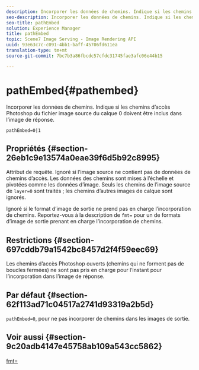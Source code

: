 ```yaml
---
description: Incorporer les données de chemins. Indique si les chemins d’accès Photoshop du fichier image source du calque 0 doivent être inclus dans l’image de réponse.
seo-description: Incorporer les données de chemins. Indique si les chemins d’accès Photoshop du fichier image source du calque 0 doivent être inclus dans l’image de réponse.
seo-title: pathEmbed
solution: Experience Manager
title: pathEmbed
topic: Scene7 Image Serving - Image Rendering API
uuid: 93e63c7c-c091-4bb1-baff-45706fd611ea
translation-type: tm+mt
source-git-commit: 7bc7b3a86fbcdc57cfdc31745fae3afc06e44b15

---
```



# pathEmbed{#pathembed}

Incorporer les données de chemins. Indique si les chemins d’accès Photoshop du fichier image source du calque 0 doivent être inclus dans l’image de réponse.

`pathEmbed=0|1`

## Propriétés {#section-26eb1c9e13574a0eae39f6d5b92c8995}

Attribut de requête. Ignoré si l’image source ne contient pas de données de chemins d’accès. Les données des chemins sont mises à l’échelle et pivotées comme les données d’image. Seuls les chemins de l’image source de `layer=0` sont traités ; les chemins d’autres images de calque sont ignorés.

Ignoré si le format d’image de sortie ne prend pas en charge l’incorporation de chemins. Reportez-vous à la description de `fmt=` pour un de formats d’image de sortie prenant en charge l’incorporation de chemins.

## Restrictions {#section-697cddb79a1542bc8457d2f4f59eec69}

Les chemins d’accès Photoshop ouverts (chemins qui ne forment pas de boucles fermées) ne sont pas pris en charge pour l’instant pour l’incorporation dans l’image de réponse.

## Par défaut {#section-62f113ad71c04517a2741d93319a2b5d}

`pathEmbed=0`, pour ne pas incorporer de chemins dans les images de sortie.

## Voir aussi {#section-9c20adb4147e45758ab109a543cc5862}

[fmt=](../../../../../is-api/http-ref/image-serving-api-ref/c-http-protocol-reference/c-command-reference/r-is-http-fmt.md#reference-cdf10043423b45ba9fe15157fb3ae37a)
